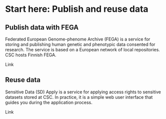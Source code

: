 # Start here: Publish and reuse data

## Publish data with FEGA

Federated European Genome-phenome Archive (FEGA) is a service for storing and publishing human genetic and phenotypic data consented for research. The service is based on a European network of local repositories. CSC hosts Finnish FEGA. 

Link

## Reuse data

Sensitive Data (SD) Apply is a service for applying access rights to sensitive datasets stored at CSC. In practice, it is a simple web user interface that guides you during the application process.

Link